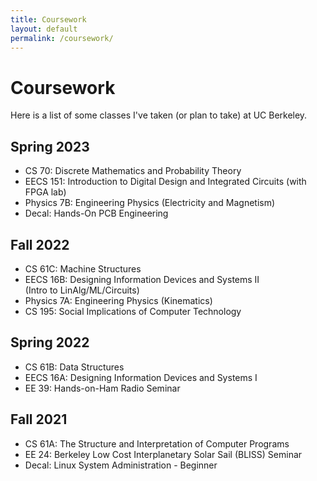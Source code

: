 ```yaml
---
title: Coursework
layout: default
permalink: /coursework/
---
```

# Coursework

Here is a list of some classes I've taken (or plan to take) at UC Berkeley.

## Spring 2023
- CS 70: Discrete Mathematics and Probability Theory
- EECS 151: Introduction to Digital Design and Integrated Circuits (with FPGA lab)
- Physics 7B: Engineering Physics (Electricity and Magnetism)
- Decal: Hands-On PCB Engineering

## Fall 2022
- CS 61C: Machine Structures
- EECS 16B: Designing Information Devices and Systems II<br>(Intro to LinAlg/ML/Circuits)
- Physics 7A: Engineering Physics (Kinematics)
- CS 195: Social Implications of Computer Technology

## Spring 2022
- CS 61B: Data Structures
- EECS 16A: Designing Information Devices and Systems I
- EE 39: Hands-on-Ham Radio Seminar

## Fall 2021
- CS 61A: The Structure and Interpretation of Computer Programs
- EE 24: Berkeley Low Cost Interplanetary Solar Sail (BLISS) Seminar
- Decal: Linux System Administration - Beginner
